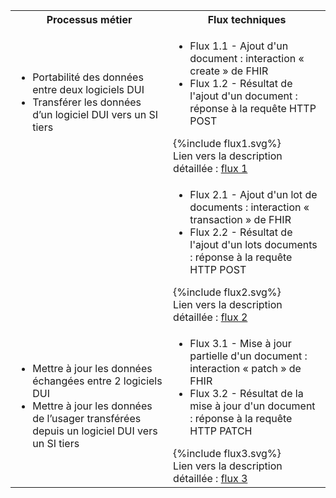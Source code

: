 <table style="width:100%">
  <tr>
    <th>Processus métier</th>
    <th>Flux techniques</th>
  </tr>
  <tr>
    <td>
      <ul>
      <li>Portabilité des données entre deux logiciels DUI</li>
      <li>Transférer les données d’un logiciel DUI vers un SI tiers</li>
      </ul>
    </td>
    <td>
      <ul>
      <li>Flux 1.1 - Ajout d'un document : interaction « create » de FHIR</li>
      <li>Flux 1.2 - Résultat de l'ajout d'un document : réponse à la requête HTTP POST</li>
      </ul>
      {%include flux1.svg%} <br>
      Lien vers la description détaillée : <a href="st_flux_ajout_doc.html">flux 1</a>
    </td>
  </tr>
  <tr>
    <td></td>
    <td>
      <ul>
      <li>Flux 2.1 - Ajout d'un lot de documents : interaction « transaction » de FHIR</li>
      <li>Flux 2.2 - Résultat de l'ajout d'un lots documents : réponse à la requête HTTP POST</li>
      </ul>
      {%include flux2.svg%} <br>
      Lien vers la description détaillée : <a href="st_flux_ajout_lot_doc.html">flux 2</a>
    </td>
  </tr>
  <tr>
    <td>
      <ul>
      <li>Mettre à jour les données échangées entre 2 logiciels DUI</li>
      <li>Mettre à jour les données de l’usager transférées depuis un
logiciel DUI vers un SI tiers</li>
      </ul>
    </td>
    <td>
      <ul>
      <li>Flux 3.1 - Mise à jour partielle d'un document : interaction « patch » de FHIR</li>
      <li>Flux 3.2 - Résultat de la mise à jour d'un document : réponse à la requête HTTP PATCH</li>
      </ul>
      {%include flux3.svg%} <br>
      Lien vers la description détaillée : <a href="st_flux_maj_doc.html">flux 3</a>
    </td>
  </tr>
</table>